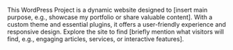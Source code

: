 This WordPress Project is a dynamic website designed to [insert main purpose, e.g., showcase my portfolio or share valuable content]. With a custom theme and essential plugins, it offers a user-friendly experience and responsive design. Explore the site to find [briefly mention what visitors will find, e.g., engaging articles, services, or interactive features].
